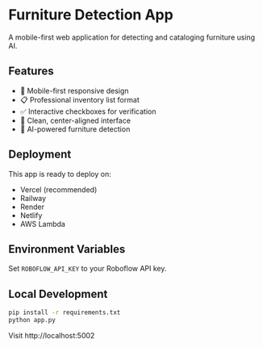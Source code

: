 # Furniture Detection App

A mobile-first web application for detecting and cataloging furniture using AI.

## Features
- 📱 Mobile-first responsive design
- 📋 Professional inventory list format
- ✅ Interactive checkboxes for verification
- 🎨 Clean, center-aligned interface
- 🚀 AI-powered furniture detection

## Deployment
This app is ready to deploy on:
- Vercel (recommended)
- Railway
- Render
- Netlify
- AWS Lambda

## Environment Variables
Set `ROBOFLOW_API_KEY` to your Roboflow API key.

## Local Development
```bash
pip install -r requirements.txt
python app.py
```

Visit http://localhost:5002
